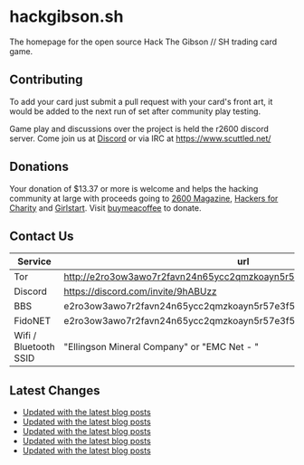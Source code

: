 # hackgibson.sh
The homepage for the open source Hack The Gibson // SH trading card game.


## Contributing

To add your card just submit a pull request with your card's front art, it would be added to the next run of set after community play testing.

Game play and discussions over the project is held the r2600 discord server. Come join us at [Discord](https://discord.com/invite/9hABUzz) or via IRC at https://www.scuttled.net/


## Donations

Your donation of $13.37 or more is welcome and helps the hacking community at large with proceeds going to [2600 Magazine](https://2600.com/), [Hackers for Charity](https://hackersforcharity.org) and [Girlstart](https://girlstart.org).  Visit [buymeacoffee](https://www.buymeacoffee.com/hackgibson.sh) to donate.


## Contact Us

Service | url
-|-
Tor | http://e2ro3ow3awo7r2favn24n65ycc2qmzkoayn5r57e3f56nvjwdcgg32ad.onion
Discord | https://discord.com/invite/9hABUzz
BBS | e2ro3ow3awo7r2favn24n65ycc2qmzkoayn5r57e3f56nvjwdcgg32ad.onion:23
FidoNET | e2ro3ow3awo7r2favn24n65ycc2qmzkoayn5r57e3f56nvjwdcgg32ad.onion:24554
Wifi / Bluetooth SSID | "Ellingson Mineral Company" or "EMC Net - <fidonet address>"

## Latest Changes
<!-- BLOG-POST-LIST:START -->
- [Updated with the latest blog posts](https://github.com/DFW2600/hackgibson.sh/commit/e019e2630b54db324521f5b83a085b08202abd6b)
- [Updated with the latest blog posts](https://github.com/DFW2600/hackgibson.sh/commit/bd41cdc4b777ef7d27a6428119b761e29e48f0a0)
- [Updated with the latest blog posts](https://github.com/DFW2600/hackgibson.sh/commit/4b4f48b2998aaf7329bc0c167d3b046bf126b2aa)
- [Updated with the latest blog posts](https://github.com/DFW2600/hackgibson.sh/commit/672c844d9f207e06f5da17379ad605dd64370458)
- [Updated with the latest blog posts](https://github.com/DFW2600/hackgibson.sh/commit/2a9c981d8071c4de0e9d0049bae706cdff028449)
<!-- BLOG-POST-LIST:END -->
